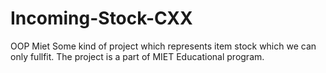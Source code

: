 # Incoming-Stock-CXX
OOP Miet
Some kind of project which represents item stock which we can only fullfit. The project is a part of MIET Educational program. 
